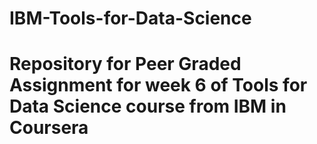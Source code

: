 # IBM-Tools-for-Data-Science
# Repository for Peer Graded Assignment for week 6 of Tools for Data Science course from IBM in Coursera
